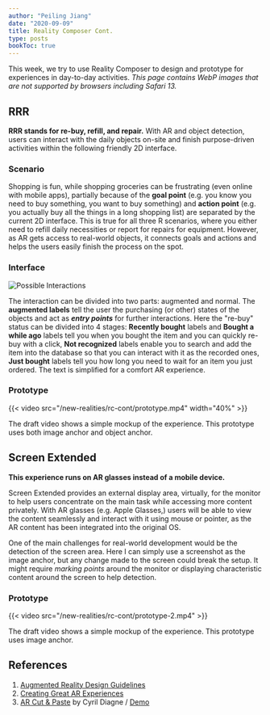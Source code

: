 ```yaml
---
author: "Peiling Jiang"
date: "2020-09-09"
title: Reality Composer Cont.
type: posts
bookToc: true
---
```


This week, we try to use Reality Composer to design and prototype for experiences in day-to-day activities. _This page contains WebP images that are not supported by browsers including Safari 13._

## RRR

**RRR stands for re-buy, refill, and repair.** With AR and object detection, users can interact with the daily objects on-site and finish purpose-driven activities within the following friendly 2D interface.

### Scenario

Shopping is fun, while shopping groceries can be frustrating (even online with mobile apps), partially because of the **goal point** (e.g. you know you need to buy something, you want to buy something) and **action point** (e.g. you actually buy all the things in a long shopping list) are separated by the current 2D interface. This is true for all three R scenarios, where you either need to refill daily necessities or report for repairs for equipment. However, as AR gets access to real-world objects, it connects goals and actions and helps the users easily finish the process on the spot.

### Interface

![Possible Interactions](/new-realities/rc-cont/status.webp)

The interaction can be divided into two parts: augmented and normal. The **augmented labels** tell the user the purchasing (or other) states of the objects and act as **_entry points_** for further interactions. Here the "re-buy" status can be divided into 4 stages: **Recently bought** labels and **Bought a while ago** labels tell you when you bought the item and you can quickly re-buy with a click, **Not recognized** labels enable you to search and add the item into the database so that you can interact with it as the recorded ones, **Just bought** labels tell you how long you need to wait for an item you just ordered. The text is simplified for a comfort AR experience.

### Prototype

{{< video src="/new-realities/rc-cont/prototype.mp4" width="40%" >}}

The draft video shows a simple mockup of the experience. This prototype uses both image anchor and object anchor.

## Screen Extended

**This experience runs on AR glasses instead of a mobile device.**

Screen Extended provides an external display area, virtually, for the monitor to help users concentrate on the main task while accessing more content privately. With AR glasses (e.g. Apple Glasses,) users will be able to view the content seamlessly and interact with it using mouse or pointer, as the AR content has been integrated into the original OS.

One of the main challenges for real-world development would be the detection of the screen area. Here I can simply use a screenshot as the image anchor, but any change made to the screen could break the setup. It might require _marking points_ around the monitor or displaying characteristic content around the screen to help detection.

### Prototype

{{< video src="/new-realities/rc-cont/prototype-2.mp4" >}}

The draft video shows a simple mockup of the experience. This prototype uses image anchor.

## References

1. [Augmented Reality Design Guidelines](https://designguidelines.withgoogle.com/ar-design/)
2. [Creating Great AR Experiences](https://developer.apple.com/videos/play/wwdc2018/805/)
3. [AR Cut & Paste](https://github.com/cyrildiagne/ar-cutpaste) by Cyril Diagne / [Demo](https://twitter.com/cyrildiagne/status/1256916982764646402?s=20)
